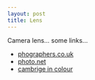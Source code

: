 ```yaml
---
layout: post
title: Lens
---
```


Camera lens... some links...

- [phographers.co.uk](http://www.photographers.co.uk/html/camera-lens.cfm)
- [photo.net](http://photo.net/making-photographs/lens)
- [cambrige in colour](http://www.cambridgeincolour.com/tutorials/camera-lenses.htm)

